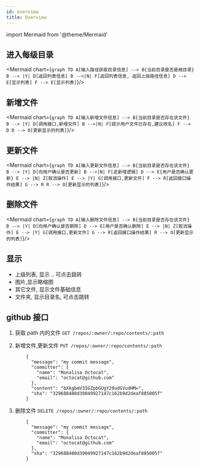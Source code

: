 ```yaml
---
id: overview
title: Overview
---
```

import Mermaid from '@theme/Mermaid'

## 进入每级目录

 
<Mermaid chart={`
graph TD
  A[输入路径获取目录信息] --> B{当前目录是否是根目录}
  B --> |Y| D[返回列表信息]
  B -->|N| F[返回列表信息, 返回上级路径信息]
  D --> E[显示列表]
  F --> E[显示列表]
`}/>


## 新增文件


 
<Mermaid chart={`
  graph TD
    A[输入新增文件信息] --> B{当前目录是否存在该文件}
    B --> |Y| D[调用接口,新增文件]
    B -->|N| F[提示用户文件已存在,建议改名]
    F --> D
    D --> O[更新显示的列表]
`}/>



## 更新文件

 
<Mermaid chart={`
  graph TD
    A[输入更新文件信息] --> B{当前目录是否存在该文件}
    B --> |Y| D[向用户确认是否更新]
    B -->|N| F[走新增逻辑]
    D --> E{用户是否确认更新}
    E --> |N| Z[取消操作]
    E --> |Y| G[调用接口,更新文件]
    F --> R[返回接口操作结果]
    G --> R
    R --> O[更新显示的列表]
`}/>


## 删除文件

 
<Mermaid chart={`
  graph TD
    A[输入删除文件信息] --> B{当前目录是否存在该文件}
    B --> |Y| D[向用户确认是否删除]
    D --> E[用户是否确认删除]
    E --> |N| Z[取消操作]
    E --> |Y| G[调用接口,更新文件]
    G --> R[返回接口操作结果]
    R --> O[更新显示的列表]
`}/>





## 显示

- 上级列表, 显示 .. 可点击跳转
- 图片,显示略缩图
- 其它文件, 显示文件基础信息
- 文件夹, 显示目录名, 可点击跳转



## github 接口

1. 获取 path 内的文件
    `GET /repos/:owner/:repo/contents/:path`
    
2. 新增文件,更新文件
    `PUT /repos/:owner/:repo/contents/:path`
    ```
        {
          "message": "my commit message",
          "committer": {
            "name": "Monalisa Octocat",
            "email": "octocat@github.com"
          },
          "content": "bXkgbmV3IGZpbGUgY29udGVudHM=",
          "sha": "329688480d39049927147c162b9d2deaf885005f"
        }
    ```


3. 删除文件
    `DELETE /repos/:owner/:repo/contents/:path`
    ```
        {
          "message": "my commit message",
          "committer": {
            "name": "Monalisa Octocat",
            "email": "octocat@github.com"
          },
          "sha": "329688480d39049927147c162b9d2deaf885005f"
        }
    ```
